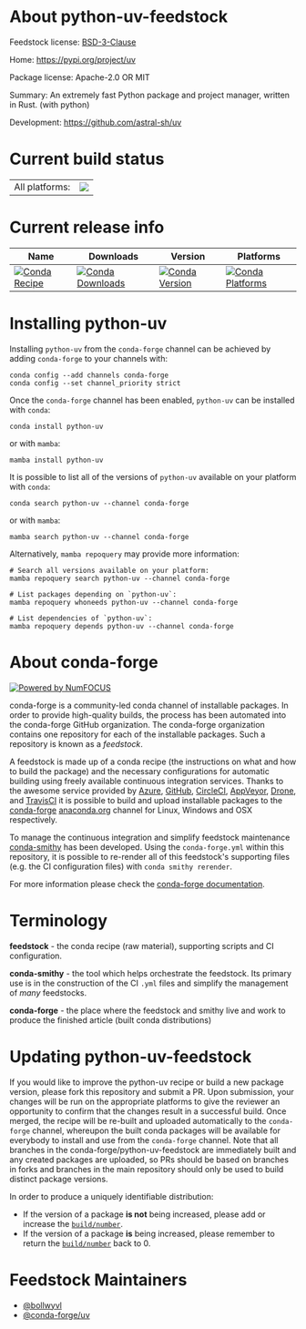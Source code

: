 About python-uv-feedstock
=========================

Feedstock license: [BSD-3-Clause](https://github.com/conda-forge/python-uv-feedstock/blob/main/LICENSE.txt)

Home: https://pypi.org/project/uv

Package license: Apache-2.0 OR MIT

Summary: An extremely fast Python package and project manager, written in Rust. (with python)

Development: https://github.com/astral-sh/uv

Current build status
====================


<table><tr><td>All platforms:</td>
    <td>
      <a href="https://dev.azure.com/conda-forge/feedstock-builds/_build/latest?definitionId=24190&branchName=main">
        <img src="https://dev.azure.com/conda-forge/feedstock-builds/_apis/build/status/python-uv-feedstock?branchName=main">
      </a>
    </td>
  </tr>
</table>

Current release info
====================

| Name | Downloads | Version | Platforms |
| --- | --- | --- | --- |
| [![Conda Recipe](https://img.shields.io/badge/recipe-python--uv-green.svg)](https://anaconda.org/conda-forge/python-uv) | [![Conda Downloads](https://img.shields.io/conda/dn/conda-forge/python-uv.svg)](https://anaconda.org/conda-forge/python-uv) | [![Conda Version](https://img.shields.io/conda/vn/conda-forge/python-uv.svg)](https://anaconda.org/conda-forge/python-uv) | [![Conda Platforms](https://img.shields.io/conda/pn/conda-forge/python-uv.svg)](https://anaconda.org/conda-forge/python-uv) |

Installing python-uv
====================

Installing `python-uv` from the `conda-forge` channel can be achieved by adding `conda-forge` to your channels with:

```
conda config --add channels conda-forge
conda config --set channel_priority strict
```

Once the `conda-forge` channel has been enabled, `python-uv` can be installed with `conda`:

```
conda install python-uv
```

or with `mamba`:

```
mamba install python-uv
```

It is possible to list all of the versions of `python-uv` available on your platform with `conda`:

```
conda search python-uv --channel conda-forge
```

or with `mamba`:

```
mamba search python-uv --channel conda-forge
```

Alternatively, `mamba repoquery` may provide more information:

```
# Search all versions available on your platform:
mamba repoquery search python-uv --channel conda-forge

# List packages depending on `python-uv`:
mamba repoquery whoneeds python-uv --channel conda-forge

# List dependencies of `python-uv`:
mamba repoquery depends python-uv --channel conda-forge
```


About conda-forge
=================

[![Powered by
NumFOCUS](https://img.shields.io/badge/powered%20by-NumFOCUS-orange.svg?style=flat&colorA=E1523D&colorB=007D8A)](https://numfocus.org)

conda-forge is a community-led conda channel of installable packages.
In order to provide high-quality builds, the process has been automated into the
conda-forge GitHub organization. The conda-forge organization contains one repository
for each of the installable packages. Such a repository is known as a *feedstock*.

A feedstock is made up of a conda recipe (the instructions on what and how to build
the package) and the necessary configurations for automatic building using freely
available continuous integration services. Thanks to the awesome service provided by
[Azure](https://azure.microsoft.com/en-us/services/devops/), [GitHub](https://github.com/),
[CircleCI](https://circleci.com/), [AppVeyor](https://www.appveyor.com/),
[Drone](https://cloud.drone.io/welcome), and [TravisCI](https://travis-ci.com/)
it is possible to build and upload installable packages to the
[conda-forge](https://anaconda.org/conda-forge) [anaconda.org](https://anaconda.org/)
channel for Linux, Windows and OSX respectively.

To manage the continuous integration and simplify feedstock maintenance
[conda-smithy](https://github.com/conda-forge/conda-smithy) has been developed.
Using the ``conda-forge.yml`` within this repository, it is possible to re-render all of
this feedstock's supporting files (e.g. the CI configuration files) with ``conda smithy rerender``.

For more information please check the [conda-forge documentation](https://conda-forge.org/docs/).

Terminology
===========

**feedstock** - the conda recipe (raw material), supporting scripts and CI configuration.

**conda-smithy** - the tool which helps orchestrate the feedstock.
                   Its primary use is in the construction of the CI ``.yml`` files
                   and simplify the management of *many* feedstocks.

**conda-forge** - the place where the feedstock and smithy live and work to
                  produce the finished article (built conda distributions)


Updating python-uv-feedstock
============================

If you would like to improve the python-uv recipe or build a new
package version, please fork this repository and submit a PR. Upon submission,
your changes will be run on the appropriate platforms to give the reviewer an
opportunity to confirm that the changes result in a successful build. Once
merged, the recipe will be re-built and uploaded automatically to the
`conda-forge` channel, whereupon the built conda packages will be available for
everybody to install and use from the `conda-forge` channel.
Note that all branches in the conda-forge/python-uv-feedstock are
immediately built and any created packages are uploaded, so PRs should be based
on branches in forks and branches in the main repository should only be used to
build distinct package versions.

In order to produce a uniquely identifiable distribution:
 * If the version of a package **is not** being increased, please add or increase
   the [``build/number``](https://docs.conda.io/projects/conda-build/en/latest/resources/define-metadata.html#build-number-and-string).
 * If the version of a package **is** being increased, please remember to return
   the [``build/number``](https://docs.conda.io/projects/conda-build/en/latest/resources/define-metadata.html#build-number-and-string)
   back to 0.

Feedstock Maintainers
=====================

* [@bollwyvl](https://github.com/bollwyvl/)
* [@conda-forge/uv](https://github.com/orgs/conda-forge/teams/uv/)


<!-- dummy commit to enable rerendering -->

